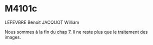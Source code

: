 # M4101c
LEFEVBRE Benoit 
JACQUOT William

Nous sommes à la fin du chap 7. Il ne reste plus que le traitement des images.
